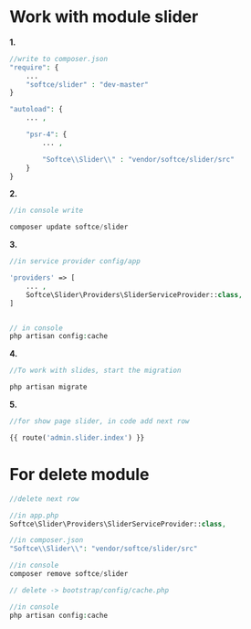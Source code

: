 # Work with module slider

**1.**
```php
//write to composer.json
"require": {
    ...
    "softce/slider" : "dev-master"
}

"autoload": {
    ... ,

    "psr-4": {
        ... ,

        "Softce\\Slider\\" : "vendor/softce/slider/src"
    }
}
```


**2.**
```php
//in console write

composer update softce/slider
```


**3.**
```php
//in service provider config/app

'providers' => [
    ... ,
    Softce\Slider\Providers\SliderServiceProvider::class,
]


// in console 
php artisan config:cache
```

**4.**
```php
//To work with slides, start the migration

php artisan migrate

```


**5.**
```php
//for show page slider, in code add next row

{{ route('admin.slider.index') }}

```

# For delete module

```php
//delete next row

//in app.php
Softce\Slider\Providers\SliderServiceProvider::class,

//in composer.json
"Softce\\Slider\\": "vendor/softce/slider/src"

//in console
composer remove softce/slider

// delete -> bootstrap/config/cache.php

//in console
php artisan config:cache

```

